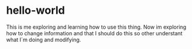 # hello-world
This is me exploring and learning how to use this thing.
Now im exploring how to change information and that I should do this so other understant what I´m doing and modifying.
